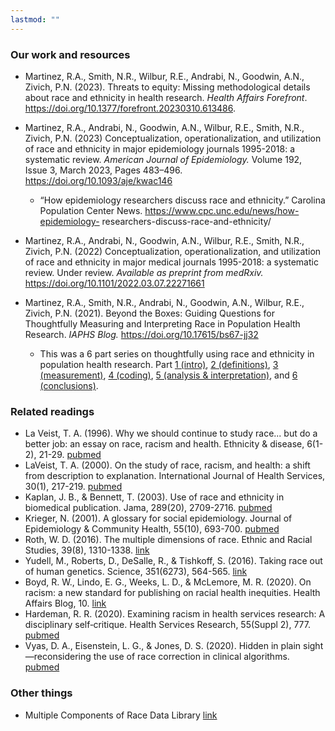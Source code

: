 ```yaml
---
lastmod: ""
---
```


### Our work and resources

+ Martinez, R.A., Smith, N.R., Wilbur, R.E., Andrabi, N., Goodwin, A.N., Zivich, P.N. (2023). Threats to equity: Missing methodological details about race and ethnicity in health research. *Health Affairs Forefront*. https://doi.org/10.1377/forefront.20230310.613486. 

+ Martinez, R.A., Andrabi, N., Goodwin, A.N., Wilbur, R.E., Smith, N.R., Zivich, P.N. (2023) Conceptualization, operationalization, and utilization of race and ethnicity in major epidemiology journals 1995-2018: a systematic review. *American Journal of Epidemiology.* Volume 192, Issue 3, March 2023, Pages 483–496. https://doi.org/10.1093/aje/kwac146
    + “How epidemiology researchers discuss race and ethnicity.” Carolina Population Center News. https://www.cpc.unc.edu/news/how-epidemiology- researchers-discuss-race-and-ethnicity/

+ Martinez, R.A., Andrabi, N., Goodwin, A.N., Wilbur, R.E., Smith, N.R., Zivich, P.N. (2022) Conceptualization, operationalization, and utilization of race and ethnicity in major medical journals 1995-2018: a systematic review. Under review. *Available as preprint from medRxiv.* https://doi.org/10.1101/2022.03.07.22271661

+ Martinez, R.A., Smith, N.R., Andrabi, N., Goodwin, A.N., Wilbur, R.E., Zivich, P.N. (2021). Beyond the Boxes: Guiding Questions for Thoughtfully Measuring and Interpreting Race in Population Health Research. *IAPHS Blog.* https://doi.org/10.17615/bs67-jj32
    + This was a 6 part series on thoughtfully using race and ethnicity in population health research. Part [1 (intro)](https://iaphs.org/beyond-the-boxes-part-1-guiding-questions-for-thoughtfully-measuring-and-interpreting-race-in-population-health-research/), [2 (definitions)](https://iaphs.org/beyond-the-boxes-part-2-defining-race-and-ethnicity/), [3 (measurement)](https://iaphs.org/beyond-the-boxes-part-3-measuring-race-and-ethnicity-to-align-with-your-research/), [4 (coding)](https://iaphs.org/beyond-the-boxes-part-4-complications-in-coding-race-and-ethnicity/), [5 (analysis & interpretation)](https://iaphs.org/beyond-the-boxes-part-5-analysis-and-interpretation-of-race-and-ethnicity/), and [6 (conclusions)](https://iaphs.org/beyond-the-boxes-part-6-final-thoughts-and-gratitude-to-our-communities/).

### Related readings

+ La Veist, T. A. (1996). Why we should continue to study race... but do a better job: an essay on race, racism and health. Ethnicity & disease, 6(1-2), 21-29. [pubmed](https://pubmed.ncbi.nlm.nih.gov/8882833/)
+ LaVeist, T. A. (2000). On the study of race, racism, and health: a shift from description to explanation. International Journal of Health Services, 30(1), 217-219. [pubmed](https://pubmed.ncbi.nlm.nih.gov/10707307/)
+ Kaplan, J. B., & Bennett, T. (2003). Use of race and ethnicity in biomedical publication. Jama, 289(20), 2709-2716. [pubmed](https://pubmed.ncbi.nlm.nih.gov/12771118/)
+ Krieger, N. (2001). A glossary for social epidemiology. Journal of Epidemiology & Community Health, 55(10), 693-700. [pubmed](https://pubmed.ncbi.nlm.nih.gov/11553651/)
+ Roth, W. D. (2016). The multiple dimensions of race. Ethnic and Racial Studies, 39(8), 1310-1338. [link](https://doi.org/10.1080/01419870.2016.1140793)
+ Yudell, M., Roberts, D., DeSalle, R., & Tishkoff, S. (2016). Taking race out of human genetics. Science, 351(6273), 564-565. [link](https://science.sciencemag.org/content/351/6273/564)
+ Boyd, R. W., Lindo, E. G., Weeks, L. D., & McLemore, M. R. (2020). On racism: a new standard for publishing on racial health inequities. Health Affairs Blog, 10. [link](https://www.healthaffairs.org/do/10.1377/hblog20200630.939347/full/)
+ Hardeman, R. R. (2020). Examining racism in health services research: A disciplinary self‐critique. Health Services Research, 55(Suppl 2), 777. [pubmed](https://pubmed.ncbi.nlm.nih.gov/32976632/)
+ Vyas, D. A., Eisenstein, L. G., & Jones, D. S. (2020). Hidden in plain sight—reconsidering the use of race correction in clinical algorithms. [pubmed](https://pubmed.ncbi.nlm.nih.gov/32853499/)


### Other things
+ Multiple Components of Race Data Library [link](https://kinder.rice.edu/research/multiple-components-race-data-library)
